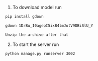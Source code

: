 1. To download model run

```bash
pip install gdown

gdown 1DrBu_I0agepI5ixB4lmJotV9DBiSlU_Y

Unzip the archive after that
```

2. To start the server run
```
python manage.py runserver 3002
```
